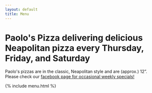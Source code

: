 ```yaml
---
layout: default
title: Menu
---
```


# Paolo's Pizza delivering delicious Neapolitan pizza every Thursday, Friday, and Saturday

Paolo's pizzas are in the classic, Neapolitan style and are (approx.) 12”.
Please check our [facebook page for occasional weekly specials!]({{site.facebook}})

{% include menu.html %}